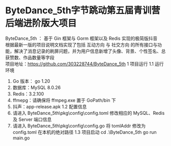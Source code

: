 # ByteDance_5th字节跳动第五届青训营后端进阶版大项目
ByteDance_5th ： 基于 Gin 框架与 Gorm 框架以及 Redis 实现的极简版抖音\
根据最新一版的项目说明文档实现了包括 互动方向 与 社交方向 的所有接口与功能，解决了消息记录的刷屏问题，并为用户信息新增了头像、背景、个性签名、总获赞数、作品数量等字段\
项目地址：https://github.com/303228744/ByteDance_5th
1 项目运行
1.1 运行环境
1. Go 版本： go 1.20
2. 数据库：MySQL 8.0.26
3. Redis：3.2.100
4. ffmepg：请确保将 ffmpeg.exe 置于 GoPath/bin 下
5. 抖声：app-release.apk
1.2 配置信息
1. 请进入 ByteDance_5th\pkg\config\config.toml 修改相应的 MySQL、Redis 及 Server 端口信息
2. 请进入 ByteDance_5th\pkg\config\config.go 将 tomlAddr 修改为 config.toml 在本机的绝对路径
1.3 项目启动
cd .\ByteDance_5th
go run main.go
